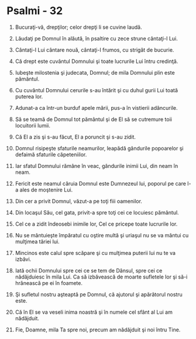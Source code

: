 # Psalmi - 32

1. Bucuraţi-vă, drepţilor; celor drepţi li se cuvine laudă. 

2. Lăudaţi pe Domnul în alăută, în psaltire cu zece strune cântaţi-I Lui. 

3. Cântaţi-I Lui cântare nouă, cântaţi-I frumos, cu strigăt de bucurie. 

4. Că drept este cuvântul Domnului şi toate lucrurile Lui întru credinţă. 

5. Iubeşte milostenia şi judecata, Domnul; de mila Domnului plin este pământul. 

6. Cu cuvântul Domnului cerurile s-au întărit şi cu duhul gurii Lui toată puterea lor. 

7. Adunat-a ca într-un burduf apele mării, pus-a în vistierii adâncurile. 

8. Să se teamă de Domnul tot pământul şi de El să se cutremure toii locuitorii lumii. 

9. Că El a zis şi s-au făcut, El a poruncit şi s-au zidit. 

10. Domnul risipeşte sfaturile neamurilor, leapădă gândurile popoarelor şi defaimă sfaturile căpeteniilor. 

11. Iar sfatul Domnului rămâne în veac, gândurile inimii Lui, din neam în neam. 

12. Fericit este neamul căruia Domnul este Dumnezeul lui, poporul pe care l-a ales de moştenire Lui. 

13. Din cer a privit Domnul, văzut-a pe toţi fiii oamenilor. 

14. Din locaşul Său, cel gata, privit-a spre toţi cei ce locuiesc pământul. 

15. Cel ce a zidit îndeosebi inimile lor, Cel ce pricepe toate lucrurile lor. 

16. Nu se mântuieşte împăratul cu oştire multă şi uriaşul nu se va mântui cu mulţimea tăriei lui. 

17. Mincinos este calul spre scăpare şi cu mulţimea puterii lui nu te va izbăvi. 

18. Iată ochii Domnului spre cei ce se tem de Dânsul, spre cei ce nădăjduiesc în mila Lui. Ca să izbăvească de moarte sufletele lor şi să-i hrănească pe ei în foamete. 

19. Şi sufletul nostru aşteaptă pe Domnul, că ajutorul şi apărătorul nostru este. 

20. Că în El se va veseli inima noastră şi în numele cel sfânt al Lui am nădăjduit. 

21. Fie, Doamne, mila Ta spre noi, precum am nădăjduit şi noi întru Tine. 

